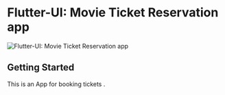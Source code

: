 # Flutter-UI: Movie Ticket Reservation app 

![Flutter-UI: Movie Ticket Reservation app](https://cdn.dribbble.com/users/1997192/screenshots/9393455/media/9cd089b5f7a18219743e54a84264cfd5.png)

## Getting Started

This is an App for booking tickets .
